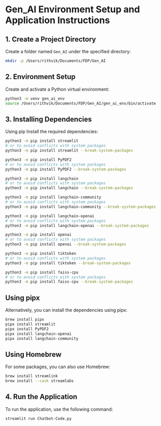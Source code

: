# Gen_AI Environment Setup and Application Instructions

## 1. Create a Project Directory

Create a folder named `Gen_AI` under the specified directory:
```bash
mkdir -p /Users/rithvik/Documents/FDP/Gen_AI
```

## 2. Environment Setup
Create and activate a Python virtual environment:

```bash
python3 -m venv gen_ai_env
source /Users/rithvik/Documents/FDP/Gen_AI/gen_ai_env/bin/activate
```

## 3. Installing Dependencies
Using pip
Install the required dependencies:

```bash
python3 -m pip install streamlit
# or to avoid conflicts with system packages
python3 -m pip install streamlit --break-system-packages

python3 -m pip install PyPDF2
# or to avoid conflicts with system packages
python3 -m pip install PyPDF2 --break-system-packages

python3 -m pip install langchain
# or to avoid conflicts with system packages
python3 -m pip install langchain --break-system-packages

python3 -m pip install langchain-community
# or to avoid conflicts with system packages
python3 -m pip install langchain-community --break-system-packages

python3 -m pip install langchain-openai
# or to avoid conflicts with system packages
python3 -m pip install langchain-openai --break-system-packages

python3 -m pip install openai
# or to avoid conflicts with system packages
python3 -m pip install openai --break-system-packages

python3 -m pip install tiktoken
# or to avoid conflicts with system packages
python3 -m pip install tiktoken --break-system-packages

python3 -m pip install faiss-cpu
# or to avoid conflicts with system packages
python3 -m pip install faiss-cpu --break-system-packages
```

## Using pipx
Alternatively, you can install the dependencies using pipx:

```bash 
brew install pipx 
pipx install streamlit
pipx install PyPDF2
pipx install langchain-openai
pipx install langchain-community
```

## Using Homebrew
For some packages, you can also use Homebrew:

```bash
brew install streamlink
brew install --cask streamlabs
```

## 4. Run the Application

To run the application, use the following command:

```bash
streamlit run Chatbot-Code.py
```





